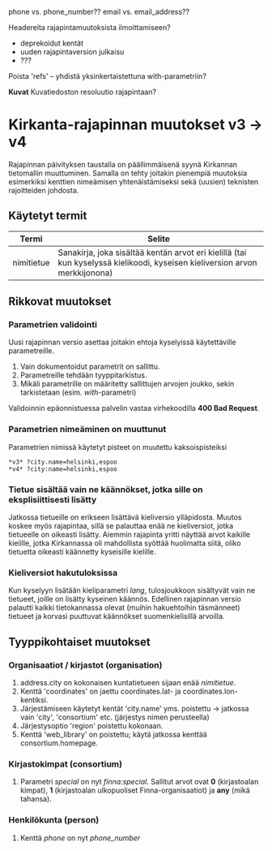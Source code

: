 phone vs. phone_number??
email vs. email_address??

Headereita rajapintamuutoksista ilmoittamiseen?
- deprekoidut kentät
- uuden rajapintaversion julkaisu
- ???

Poista 'refs' – yhdistä yksinkertaistettuna with-parametriin?

**Kuvat**
Kuvatiedoston resoluutio rajapintaan?







# Kirkanta-rajapinnan muutokset v3 -> v4
Rajapinnan päivityksen taustalla on päällimmäisenä syynä Kirkannan tietomallin muuttuminen. Samalla on tehty joitakin pienempiä muutoksia esimerkiksi kenttien nimeämisen yhtenäistämiseksi sekä (uusien) teknisten rajoitteiden johdosta.

## Käytetyt termit
Termi | Selite
----- | ------
nimitietue | Sanakirja, joka sisältää kentän arvot eri kielillä (tai kun kyselyssä kielikoodi, kyseisen kieliversion arvon merkkijonona)

## Rikkovat muutokset

### Parametrien validointi
Uusi rajapinnan versio asettaa joitakin ehtoja kyselyissä käytettäville parametreille.

1. Vain dokumentoidut parametrit on sallittu.
2. Parametreille tehdään tyyppitarkistus.
3. Mikäli parametrille on määritetty sallittujen arvojen joukko, sekin tarkistetaan (esim. *with*-parametri)

Validoinnin epäonnistuessa palvelin vastaa virhekoodilla **400 Bad Request**.

### Parametrien nimeäminen on muuttunut
Parametrien nimissä käytetyt pisteet on muutettu kaksoispisteiksi
```
*v3* ?city.name=helsinki,espoo
*v4* ?city:name=helsinki,espoo
```

### Tietue sisältää vain ne käännökset, jotka sille on eksplisiittisesti lisätty
Jatkossa tietueille on erikseen lisättävä kieliversio ylläpidosta. Muutos koskee myös rajapintaa, sillä se palauttaa enää ne kieliversiot, jotka tietueelle on oikeasti lisätty. Aiemmin rajapinta yritti näyttää arvot kaikille kielille, jotka Kirkannassa oli mahdollista syöttää huolimatta siitä, oliko tietuetta oikeasti käännetty kyseisille kielille.

### Kieliversiot hakutuloksissa
Kun kyselyyn lisätään kieliparametri *lang*, tulosjoukkoon sisältyvät vain ne tietueet, joille on lisätty kyseinen käännös. Edellinen rajapinnan versio palautti kaikki tietokannassa olevat (muihin hakuehtoihin täsmänneet) tietueet ja korvasi puuttuvat käännökset suomenkielisillä arvoilla.

## Tyyppikohtaiset muutokset
### Organisaatiot / kirjastot (organisation)
1. address.city on kokonaisen kuntatietueen sijaan enää *nimitietue*.
2. Kenttä 'coordinates' on jaettu coordinates.lat- ja coordinates.lon-kentiksi.
3. Järjestämiseen käytetyt kentät 'city.name' yms. poistettu -> jatkossa vain 'city', 'consortium' etc. (järjestys nimen perusteella)
4. Järjestysoptio 'region' poistettu kokonaan.
5. Kenttä 'web_library' on poistettu; käytä jatkossa kenttää consortium.homepage.

### Kirjastokimpat (consortium)
1. Parametri *special* on nyt *finna:special*. Sallitut arvot ovat **0** (kirjastoalan kimpat), **1** (kirjastoalan ulkopuoliset Finna-organisaatiot) ja **any** (mikä tahansa).

### Henkilökunta (person)
1. Kenttä *phone* on nyt *phone_number*
